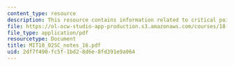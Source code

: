 ```yaml
---
content_type: resource
description: This resource contains information related to critical points.
file: https://ol-ocw-studio-app-production.s3.amazonaws.com/courses/18-02sc-multivariable-calculus-fall-2010/2df7f490fc5f1bd28d6e8fd391e9a964_MIT18_02SC_notes_16.pdf
file_type: application/pdf
resourcetype: Document
title: MIT18_02SC_notes_16.pdf
uid: 2df7f490-fc5f-1bd2-8d6e-8fd391e9a964
---
```

